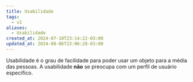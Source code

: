 ```yaml
---
title: Usabilidade
tags:
  - v1
aliases:
  - Usabilidade
created_at: 2024-07-10T23:14:22-03:00
updated_at: 2024-08-06T23:06:28-03:00
---
```


Usabilidade é o grau de facilidade para poder usar um objeto para a média das pessoas. A usabilidade **não** se preocupa com um perfil de usuário especifico.

